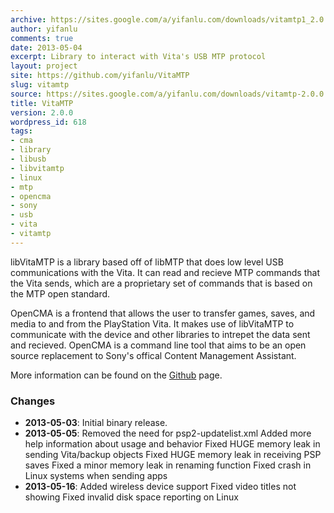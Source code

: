 ```yaml
---
archive: https://sites.google.com/a/yifanlu.com/downloads/vitamtp1_2.0.0_i386.deb
author: yifanlu
comments: true
date: 2013-05-04
excerpt: Library to interact with Vita's USB MTP protocol
layout: project
site: https://github.com/yifanlu/VitaMTP
slug: vitamtp
source: https://sites.google.com/a/yifanlu.com/downloads/vitamtp-2.0.0.tar.gz
title: VitaMTP
version: 2.0.0
wordpress_id: 618
tags:
- cma
- library
- libusb
- libvitamtp
- linux
- mtp
- opencma
- sony
- usb
- vita
- vitamtp
---
```


libVitaMTP is a library based off of libMTP that does low level USB communications with the Vita. It can read and recieve MTP commands that the Vita sends, which are a proprietary set of commands that is based on the MTP open standard.

OpenCMA is a frontend that allows the user to transfer games, saves, and media to and from the PlayStation Vita. It makes use of libVitaMTP to communicate with the device and other libraries to intrepet the data sent and recieved. OpenCMA is a command line tool that aims to be an open source replacement to Sony's offical Content Management Assistant.

More information can be found on the [Github](https://github.com/yifanlu/VitaMTP) page.

### Changes

* **2013-05-03**: Initial binary release.
* **2013-05-05**: Removed the need for psp2-updatelist.xml
Added more help information about usage and behavior
Fixed HUGE memory leak in sending Vita/backup objects
Fixed HUGE memory leak in receiving PSP saves
Fixed a minor memory leak in renaming function
Fixed crash in Linux systems when sending apps
* **2013-05-16**: Added wireless device support
Fixed video titles not showing
Fixed invalid disk space reporting on Linux

